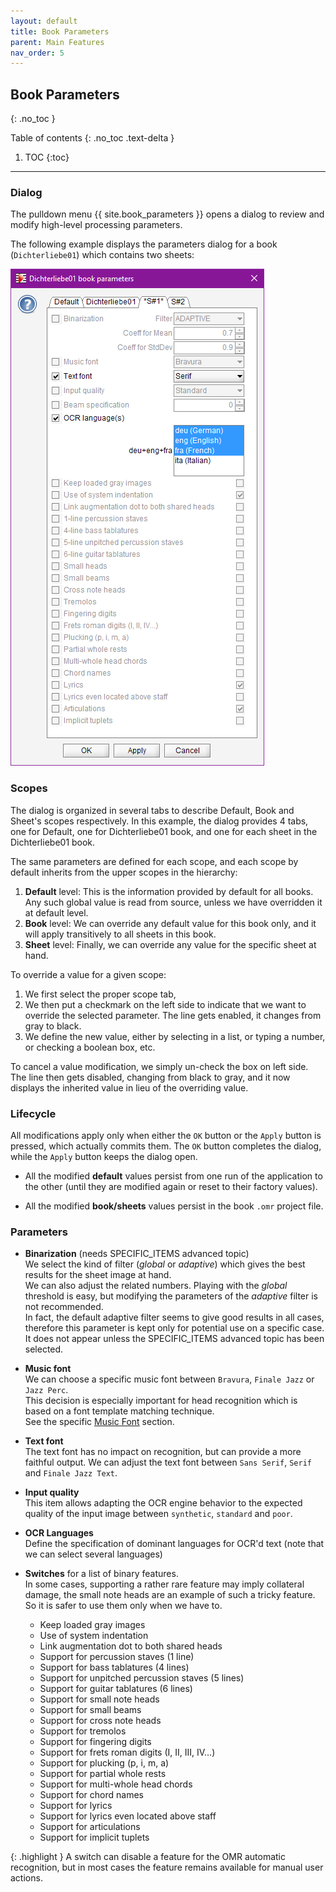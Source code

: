 ```yaml
---
layout: default
title: Book Parameters
parent: Main Features
nav_order: 5
---
```

## Book Parameters
{: .no_toc }

Table of contents
{: .no_toc .text-delta }

1. TOC
{:toc}

---

### Dialog

The pulldown menu  {{ site.book_parameters }} opens a dialog to review and modify
high-level processing parameters.

The following example displays the parameters dialog for a book (`Dichterliebe01`) which contains
two sheets:

![](../assets/images/book_parameters.png)

### Scopes

The dialog is organized in several tabs to describe Default, Book and Sheet's scopes respectively.
In this example, the dialog provides 4 tabs, one for Default, one for Dichterliebe01 book,
and one for each sheet in the Dichterliebe01 book.

The same parameters are defined for each scope, and each scope by default inherits from the upper
scopes in the hierarchy:
1. **Default** level: This is the information provided by default for all books.
Any such global value is read from source, unless we have overridden it at default level.
2. **Book** level: We can override any default value for this book only, and it will apply
transitively to all sheets in this book.
3. **Sheet** level: Finally, we can override any value for the specific sheet at hand.

To override a value for a given scope:
1. We first select the proper scope tab,
2. We then put a checkmark on the left side to indicate that we want to override the selected parameter.
The line gets enabled, it changes from gray to black.
3. We define the new value, either by selecting in a list, or typing a number,
or checking a boolean box, etc.

To cancel a value modification, we simply un-check the box on left side.
The line then gets disabled, changing from black to gray, and it now displays the inherited value
in lieu of the overriding value.

### Lifecycle

All modifications apply only when either the `OK` button or the `Apply` button is pressed,
which actually commits them.
The `OK` button completes the dialog, while the `Apply` button keeps the dialog open.

* All the modified **default** values persist from one run of the application to the other
(until they are modified again or reset to their factory values).

* All the modified **book/sheets** values persist in the book `.omr` project file.

### Parameters

* **Binarization**  (needs SPECIFIC_ITEMS advanced topic)  
  We select the kind of filter (_global_ or _adaptive_) which gives the best results for the sheet
  image at hand.   
  We can also adjust the related numbers.
  Playing with the _global_ threshold is easy, but modifying the parameters of the _adaptive_ filter
  is not recommended.  
  In fact, the default adaptive filter seems to give good results in all cases, therefore this
  parameter is kept only for potential use on a specific case.
  It does not appear unless the SPECIFIC_ITEMS advanced topic has been selected.

* **Music font**  
We can choose a specific music font between ``Bravura``, ``Finale Jazz`` or ``Jazz Perc``.  
This decision is especially important for head recognition which is based on a font
template matching technique.  
See the specific [Music Font](../specific/fonts.md#music-fonts) section.

* **Text font**  
The text font has no impact on recognition, but can provide a more faithful output.
We can adjust the text font between
``Sans Serif``, ``Serif`` and ``Finale Jazz Text``.

* **Input quality**  
This item allows adapting the OCR engine behavior to the expected quality of the input image between
``synthetic``, ``standard`` and ``poor``.

* **OCR Languages**  
  Define the specification of dominant languages for OCR'd text
  (note that we can select several languages)

* **Switches** for a list of binary features.   
  In some cases, supporting a rather rare feature may imply collateral damage, the small note heads
  are an example of such a tricky feature.
  So it is safer to use them only when we have to.   
  * Keep loaded gray images
  * Use of system indentation
  * Link augmentation dot to both shared heads
  * Support for percussion staves (1 line)
  * Support for bass tablatures (4 lines)
  * Support for unpitched percussion staves (5 lines)
  * Support for guitar tablatures (6 lines)
  * Support for small note heads
  * Support for small beams
  * Support for cross note heads
  * Support for tremolos
  * Support for fingering digits
  * Support for frets roman digits (I, II, III, IV...)
  * Support for plucking (p, i, m, a)
  * Support for partial whole rests
  * Support for multi-whole head chords
  * Support for chord names
  * Support for lyrics
  * Support for lyrics even located above staff  
  * Support for articulations
  * Support for implicit tuplets

{: .highlight }
A switch can disable a feature for the OMR automatic recognition,
but in most cases the feature remains available for manual user actions.


